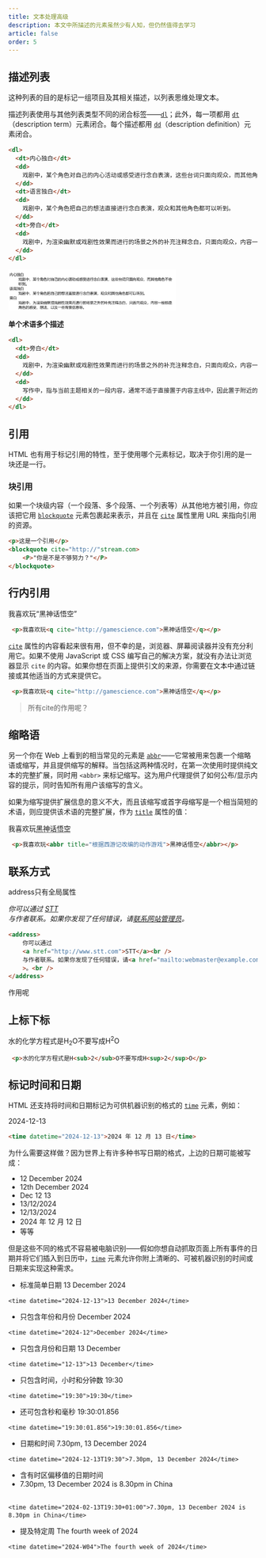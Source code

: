 ```yaml
---
title: 文本处理高级
description: 本文中所描述的元素虽然少有人知，但仍然值得去学习
article: false
order: 5
---
```


## 描述列表

这种列表的目的是标记一组项目及其相关描述，以列表思维处理文本。

描述列表使用与其他列表类型不同的闭合标签——[`dl`](https://developer.mozilla.org/zh-CN/docs/Web/HTML/Element/dl)；此外，每一项都用 [`dt`](https://developer.mozilla.org/zh-CN/docs/Web/HTML/Element/dt)（description term）元素闭合。每个描述都用 [`dd`](https://developer.mozilla.org/zh-CN/docs/Web/HTML/Element/dd)（description definition）元素闭合。

```html
<dl>
  <dt>内心独白</dt>
  <dd>
    戏剧中，某个角色对自己的内心活动或感受进行念白表演，这些台词只面向观众，而其他角色不会听到。
  </dd>
  <dt>语言独白</dt>
  <dd>
    戏剧中，某个角色把自己的想法直接进行念白表演，观众和其他角色都可以听到。
  </dd>
  <dt>旁白</dt>
  <dd>
    戏剧中，为渲染幽默或戏剧性效果而进行的场景之外的补充注释念白，只面向观众，内容一般都是角色的感受、想法、以及一些背景信息等。
  </dd>
</dl>
```

<img src="./assets/image-20241217221744429.png" alt="image-20241217221744429" style="zoom: 33%;" />

**单个术语多个描述**

```html
<dl>
  <dt>旁白</dt>
  <dd>
    戏剧中，为渲染幽默或戏剧性效果而进行的场景之外的补充注释念白，只面向观众，内容一般都是角色的感受、想法、以及一些背景信息等。
  </dd>
  <dd>
    写作中，指与当前主题相关的一段内容，通常不适于直接置于内容主线中，因此置于附近的其他位置（通常位于主线内容旁边一个文本框内）。
  </dd>
</dl>
```

## 引用

HTML 也有用于标记引用的特性，至于使用哪个元素标记，取决于你引用的是一块还是一行。

### 块引用

如果一个块级内容（一个段落、多个段落、一个列表等）从其他地方被引用，你应该把它用 [`blockquote`](https://decveloper.mozilla.org/zh-CN/docs/Web/HTML/Element/blockquote) 元素包裹起来表示，并且在 [`cite`](https://developer.mozilla.org/zh-CN/docs/Web/HTML/Element/blockquote#cite) 属性里用 URL 来指向引用的资源。

```html
<p>这是一个引用</p>
<blockquote cite="http://"stream.com>
    <P>"你是不是不够努力？"</P>
</blockquote>
```

## 行内引用

 <p>我喜欢玩<q cite="http://gamescience.com">黑神话悟空</q></p>

```html
 <p>我喜欢玩<q cite="http://gamescience.com">黑神话悟空</q></p>
```

[`cite`](https://developer.mozilla.org/zh-CN/docs/Web/HTML/Element/blockquote#cite) 属性的内容看起来很有用，但不幸的是，浏览器、屏幕阅读器并没有充分利用它。如果不使用 JavaScript 或 CSS 编写自己的解决方案，就没有办法让浏览器显示 `cite` 的内容。如果你想在页面上提供引文的来源，你需要在文本中通过链接或其他适当的方式来提供它。

```html
 <p>我喜欢玩<q cite="http://gamescience.com">黑神话悟空</q></p>
```

> 所有cite的作用呢？

## 缩略语

另一个你在 Web 上看到的相当常见的元素是 [`abbr`](https://developer.mozilla.org/zh-CN/docs/Web/HTML/Element/abbr)——它常被用来包裹一个缩略语或缩写，并且提供缩写的解释。当包括这两种情况时，在第一次使用时提供纯文本的完整扩展，同时用 `<abbr>` 来标记缩写。这为用户代理提供了如何公布/显示内容的提示，同时告知所有用户该缩写的含义。

如果为缩写提供扩展信息的意义不大，而且该缩写或首字母缩写是一个相当简短的术语，则应提供该术语的完整扩展，作为 [`title`](https://developer.mozilla.org/zh-CN/docs/Web/HTML/Global_attributes#title) 属性的值：

 <p>我喜欢玩<abbr title="根据西游记改编的动作游戏">黑神话悟空</abbr></p>

```html
 <p>我喜欢玩<abbr title="根据西游记改编的动作游戏">黑神话悟空</abbr></p>
```

## 联系方式

address只有全局属性

<address>
    你可以通过
    <a href="http://www.stt.com">STT</a><br />
    与作者联系。如果你发现了任何错误，请<a href="mailto:webmaster@example.com">联系网站管理员</a
    >。<br />
</address>

```html
<address>
    你可以通过
    <a href="http://www.stt.com">STT</a><br />
    与作者联系。如果你发现了任何错误，请<a href="mailto:webmaster@example.com">联系网站管理员</a
    >。<br />
</address>
```

作用呢

## 上标下标

 <p>水的化学方程式是H<sub>2</sub>O不要写成H<sup>2</sup>O</p>

```html
 <p>水的化学方程式是H<sub>2</sub>O不要写成H<sup>2</sup>O</p>
```

## 标记时间和日期

HTML 还支持将时间和日期标记为可供机器识别的格式的 [`time`](https://developer.mozilla.org/zh-CN/docs/Web/HTML/Element/time) 元素，例如：

<time datetime="2024-12-13">2024-12-13</time>

```html
<time datetime="2024-12-13">2024 年 12 月 13 日</time>
```

为什么需要这样做？因为世界上有许多种书写日期的格式，上边的日期可能被写成：

- 12 December 2024
- 12th  December  2024
- Dec 12 13
- 13/12/2024
- 12/13/2024
- 2024 年 12 月 12 日
- 等等

但是这些不同的格式不容易被电脑识别——假如你想自动抓取页面上所有事件的日期并将它们插入到日历中，[`time`](https://developer.mozilla.org/zh-CN/docs/Web/HTML/Element/time) 元素允许你附上清晰的、可被机器识别的时间或日期来实现这种需求。

- 标准简单日期
  <time datetime="2024-12-13">13 December 2024</time>

```
<time datetime="2024-12-13">13 December 2024</time>
```

- 只包含年份和月份
  <time datetime="2024-12">December 2024</time>

```
<time datetime="2024-12">December 2024</time>
```

- 只包含月份和日期
  <time datetime="12-13">13 December</time>

```
<time datetime="12-13">13 December</time>
```

- 只包含时间，小时和分钟数
  <time datetime="19:30">19:30</time>

```
<time datetime="19:30">19:30</time>
```

- 还可包含秒和毫秒
  <time datetime="19:30:01.856">19:30:01.856</time>

```
<time datetime="19:30:01.856">19:30:01.856</time>
```

- 日期和时间
  <time datetime="2024-12-13T19:30">7.30pm, 13 December 2024</time>

```
<time datetime="2024-12-13T19:30">7.30pm, 13 December 2024</time>
```

- 含有时区偏移值的日期时间
- <time datetime="2024-02-13T19:30+01:00">7.30pm, 13 December 2024 is 8.30pm in China</time>

```

<time datetime="2024-02-13T19:30+01:00">7.30pm, 13 December 2024 is 8.30pm in China</time>
```

- 提及特定周
  <time datetime="2024-W04">The fourth week of 2024</time>

```
<time datetime="2024-W04">The fourth week of 2024</time>
```
